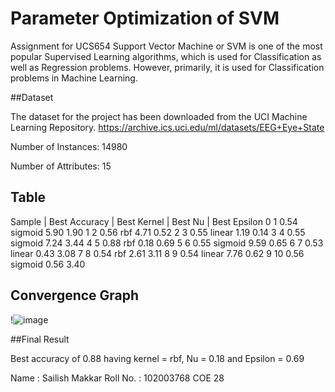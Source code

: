 # Parameter Optimization of SVM
Assignment for UCS654
Support Vector Machine or SVM is one of the most popular Supervised Learning algorithms, which is used for Classification as well as Regression problems. However, primarily, it is used for Classification problems in Machine Learning.

 ##Dataset

The dataset for the project has been downloaded from the UCI Machine Learning Repository.
https://archive.ics.uci.edu/ml/datasets/EEG+Eye+State

Number of Instances: 14980

Number of Attributes: 15

## Table
Sample |	Best Accuracy |	Best Kernel |	Best Nu |	Best Epsilon
0	1	0.54	sigmoid	5.90	1.90
1	2	0.56	rbf	4.71	0.52
2	3	0.55	linear	1.19	0.14
3	4	0.55	sigmoid	7.24	3.44
4	5	0.88	rbf	0.18	0.69
5	6	0.55	sigmoid	9.59	0.65
6	7	0.53	linear	0.43	3.08
7	8	0.54	rbf	2.61	3.11
8	9	0.54	linear	7.76	0.62
9	10	0.56	sigmoid	0.56	3.40

## Convergence Graph
!![image](https://user-images.githubusercontent.com/85436676/233184704-672dc712-6caa-4f32-9c0c-ff7ae99da323.png)

##Final Result

 Best accuracy of 0.88 having kernel = rbf, Nu = 0.18 and Epsilon = 0.69
 
Name : Sailish Makkar 
Roll No. : 102003768
COE 28
